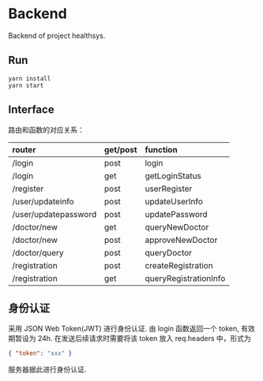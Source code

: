 # Backend

Backend of project healthsys.

## Run

```
yarn install
yarn start
```

## Interface

路由和函数的对应关系：

router | get/post | function
:- | :- | :-
/login | post | login
/login | get | getLoginStatus
/register | post | userRegister
/user/updateinfo | post | updateUserInfo
/user/updatepassword | post | updatePassword
/doctor/new | get | queryNewDoctor
/doctor/new | post | approveNewDoctor
/doctor/query | post | queryDoctor
/registration | post | createRegistration
/registration | get | queryRegistrationInfo

## 身份认证

采用 JSON Web Token(JWT) 进行身份认证. 由 login 函数返回一个 token, 有效期暂设为 24h. 在发送后续请求时需要将该 token 放入 req.headers 中，形式为

```json
{ "token": "xxx" }
```

服务器据此进行身份认证.
